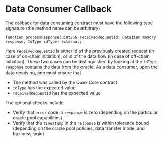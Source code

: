 # Data Consumer Callback

The callback for data consuming contract must have the following type signature (the method name can be arbitrary)
```solidity
function processResponse(uint256 receivedRequestId, DataItem memory response, IdType idType) external;
```

Here `receivedRequestId` is either id of the previously created request (in case of on-chain initiation), or id of the
data flow (in case of off-chain initiation). These two cases can be distinguished by looking at the `idType`. `response`
contains the data from the oracle. As a data consumer, upon the data receiving, one must ensure that
+ The method was called by the Quex Core contract
+ `idType` has the expected value
+ `receivedRequestId` has the expected value

The optional checks include
+ Verify that `error` code in `response` is zero (depending on the particular oracle pool capabilities)
+ Verify that the `timestamp` in the `response` is within tolerance bound (depending on the oracle pool policies, data
  transfer mode, and business logic)
